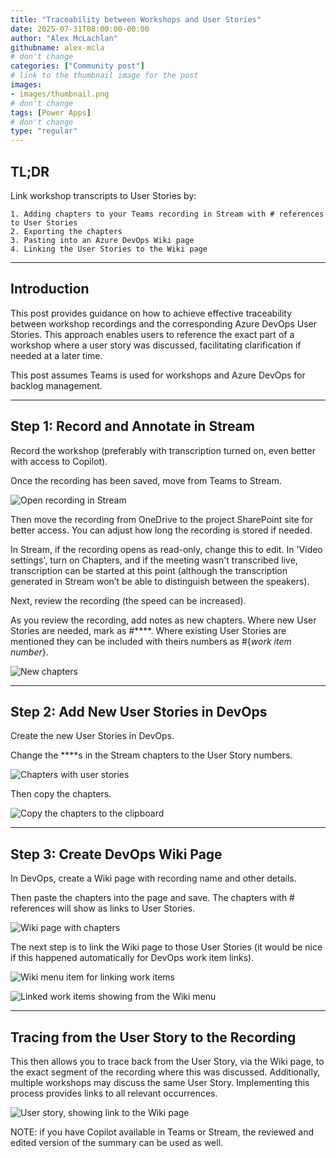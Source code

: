 ```yaml
---
title: "Traceability between Workshops and User Stories"
date: 2025-07-31T08:00:00-00:00
author: "Alex McLachlan"
githubname: alex-mcla
# don't change
categories: ["Community post"]
# link to the thumbnail image for the post
images:
- images/thumbnail.png
# don't change
tags: [Power Apps]
# don't change
type: "regular"
---
```


## TL;DR

Link workshop transcripts to User Stories by:

    1. Adding chapters to your Teams recording in Stream with # references to User Stories
    2. Exporting the chapters
    3. Pasting into an Azure DevOps Wiki page
    4. Linking the User Stories to the Wiki page

---

## Introduction

This post provides guidance on how to achieve effective traceability between workshop recordings and the corresponding Azure DevOps User Stories. This approach enables users to reference the exact part of a workshop where a user story was discussed, facilitating clarification if needed at a later time.

This post assumes Teams is used for workshops and Azure DevOps for backlog management.

---

## Step 1: Record and Annotate in Stream

Record the workshop (preferably with transcription turned on, even better with access to Copilot).

Once the recording has been saved, move from Teams to Stream.

![Open recording in Stream](images/open-in-stream.png)

Then move the recording from OneDrive to the project SharePoint site for better access. You can adjust how long the recording is stored if needed.

In Stream, if the recording opens as read-only, change this to edit. In 'Video settings', turn on Chapters, and if the meeting wasn't transcribed live, transcription can be started at this point (although the transcription generated in Stream won’t be able to distinguish between the speakers).

Next, review the recording (the speed can be increased).

As you review the recording, add notes as new chapters. Where new User Stories are needed, mark as #****. Where existing User Stories are mentioned they can be included with theirs numbers as #{_work item number_}.

![New chapters](images/new-chapters.png)

---

## Step 2: Add New User Stories in DevOps

Create the new User Stories in DevOps.

Change the ****s in the Stream chapters to the User Story numbers.

![Chapters with user stories](images/chapters-with-user-stories.png)

Then copy the chapters.

![Copy the chapters to the clipboard](images/copy-chapters.png)

---

## Step 3: Create DevOps Wiki Page

In DevOps, create a Wiki page with recording name and other details.

Then paste the chapters into the page and save. The chapters with # references will show as links to User Stories.

![Wiki page with chapters](images/wiki-page-with-chapters.png)

The next step is to link the Wiki page to those User Stories (it would be nice if this happened automatically for DevOps work item links).

![Wiki menu item for linking work items](images/wiki-menu-link-work-items.png)

![Linked work items showing from the Wiki menu](images/wiki-menu-linked-work-items.png)

---

## Tracing from the User Story to the Recording

This then allows you to trace back from the User Story, via the Wiki page, to the exact segment of the recording where this was discussed. Additionally, multiple workshops may discuss the same User Story. Implementing this process provides links to all relevant occurrences.

![User story, showing link to the Wiki page](images/user-story-link.png)

NOTE: if you have Copilot available in Teams or Stream, the reviewed and edited version of the summary can be used as well.
